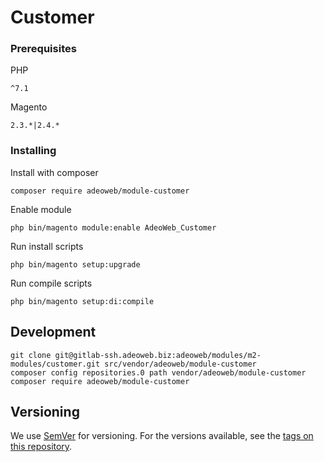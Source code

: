 # Customer

### Prerequisites

PHP

```
^7.1
```

Magento

```
2.3.*|2.4.*
```

### Installing

Install with composer

```
composer require adeoweb/module-customer
```

Enable module

```
php bin/magento module:enable AdeoWeb_Customer
```

Run install scripts

```
php bin/magento setup:upgrade
```

Run compile scripts

```
php bin/magento setup:di:compile
```

## Development

```shell
git clone git@gitlab-ssh.adeoweb.biz:adeoweb/modules/m2-modules/customer.git src/vendor/adeoweb/module-customer
composer config repositories.0 path vendor/adeoweb/module-customer
composer require adeoweb/module-customer
```

## Versioning

We use [SemVer](http://semver.org/) for versioning. For the versions available, see the [tags on this repository](https://github.com/your/project/tags).

